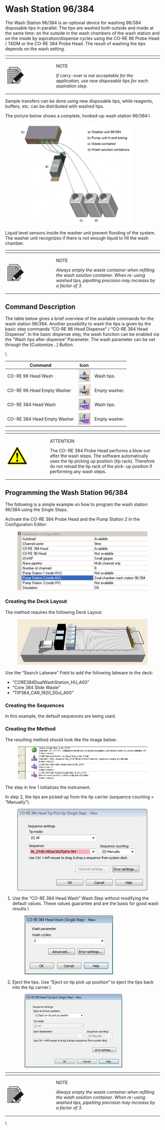 # Wash Station 96/384‌

The Wash Station 96/384 is an optional device for washing 96/384 disposable tips in parallel. The tips are washed both outside and inside at the same time: on the outside in the wash chambers of the wash station and on the inside by aspiration/dispense cycles using the CO-RE 96 Probe Head / TADM or the CO-RE 384 Probe Head. The result of washing the tips depends on the wash setting.

<table data-header-hidden><thead><tr><th width="145"></th><th></th></tr></thead><tbody><tr><td><img src="../../.gitbook/assets/image (10) (1) (1) (1) (1) (1) (1) (1) (1) (1) (1) (1) (1) (1).png" alt="" data-size="original"></td><td><p>NOTE</p><p><em>If carry-over is not acceptable for the application, use new disposable tips for each aspiration step.</em></p></td></tr></tbody></table>



Sample transfers can be done using new disposable tips, while reagents, buffers, etc. can be distributed with washed tips.

The picture below shows a complete, hooked-up wash station 96/384:\


<figure><img src="../../.gitbook/assets/image (95) (1).png" alt="" width="375"><figcaption></figcaption></figure>

Liquid level sensors inside the washer unit prevent flooding of the system. The washer unit recognizes if there is not enough liquid to fill the wash chamber.

<table data-header-hidden><thead><tr><th width="145"></th><th></th></tr></thead><tbody><tr><td><img src="../../.gitbook/assets/image (10) (1) (1) (1) (1) (1) (1) (1) (1) (1) (1) (1) (1) (1).png" alt="" data-size="original"></td><td><p>NOTE</p><p><em>Always empty the waste container when refilling the wash solution container. When re-using washed tips, pipetting precision may increase by a factor of 3.</em></p></td></tr></tbody></table>



## Command Description

The table below gives a brief overview of the available commands for the wash station 96/384. Another possibility to wash the tips is given by the basic step commands “CO-RE 96 Head Dispense” / “CO-RE 384 Head Dispense”. In the basic dispense step, the wash function can be enabled via the “Wash tips after dispense” Parameter. The wash parameter can be set through the \[Customize…] Button.

\


| Command                     | Icon                                                                             |               |
| --------------------------- | -------------------------------------------------------------------------------- | ------------- |
| CO-RE 96 Head Wash          | <img src="../../.gitbook/assets/image (96) (1).png" alt="" data-size="original"> | Wash tips.    |
| CO-RE 96 Head Empty Washer  | <img src="../../.gitbook/assets/image (97) (1).png" alt="" data-size="original"> | Empty washer. |
| CO-RE 384 Head Wash         | <img src="../../.gitbook/assets/image (98) (1).png" alt="" data-size="original"> | Wash tips.    |
| CO-RE 384 Head Empty Washer | <img src="../../.gitbook/assets/image (99) (1).png" alt="" data-size="original"> | Empty washer. |



<table data-header-hidden><thead><tr><th width="125"></th><th></th></tr></thead><tbody><tr><td><img src="../../.gitbook/assets/image (9) (1) (1) (1) (1) (1) (1) (1) (1) (1) (1) (1) (1) (1) (1).png" alt="" data-size="original"></td><td><p>ATTENTION</p><p>The CO-RE 384 Probe Head performs a blow out after the wash steps. The software automatically uses the tip picking up position (tip rack). Therefore do not reload the tip rack of the pick-up position if performing any wash steps.</p></td></tr></tbody></table>



## Programming the Wash Station 96/384

The following is a simple example on how to program the wash station 96/384 using the Single Steps.

Activate the CO-RE 384 Probe Head and the Pump Station 2 in the Configuration Editor:

<figure><img src="../../.gitbook/assets/image (100) (1).png" alt=""><figcaption></figcaption></figure>

### Creating the Deck Layout

The method requires the following Deck Layout:

<figure><img src="../../.gitbook/assets/image (101) (1).png" alt=""><figcaption></figcaption></figure>

Use the “Search Labware” Field to add the following labware to the deck:

* “CORE384DualWashStation\_HU\_A00”
* “Core 384 Slide Waste”
* “TIP384\_CAR\_1920\_50ul\_A00”



### Creating the Sequences

In this example, the default sequences are being used.



### Creating the Method

The resulting method should look like the image below:

<figure><img src="../../.gitbook/assets/image (103) (1).png" alt=""><figcaption></figcaption></figure>

The step in line 1 initializes the instrument.

In step 2, the tips are picked up from the tip carrier (sequence counting = “Manually”).

<figure><img src="../../.gitbook/assets/image (104) (1).png" alt=""><figcaption></figcaption></figure>

1.  Use the “CO-RE 384 Head Wash” Wash Step without modifying the default values. These values guarantee and are the basis for good wash results.\


    <figure><img src="../../.gitbook/assets/image (105) (1).png" alt=""><figcaption></figcaption></figure>
2.  Eject the tips. Use “Eject on tip pick up position” to eject the tips back into the tip carrier.\


    <figure><img src="../../.gitbook/assets/image (106) (1).png" alt="" width="317"><figcaption></figcaption></figure>

<table data-header-hidden><thead><tr><th width="145"></th><th></th></tr></thead><tbody><tr><td><img src="../../.gitbook/assets/image (10) (1) (1) (1) (1) (1) (1) (1) (1) (1) (1) (1) (1) (1).png" alt="" data-size="original"></td><td><p>NOTE</p><p><em>Always empty the waste container when refilling the wash solution container. When re-using washed tips, pipetting precision may increase by a factor of 3.</em></p></td></tr></tbody></table>

\
